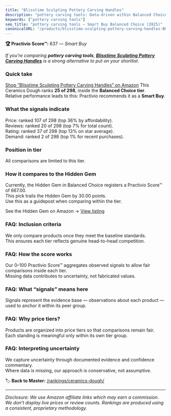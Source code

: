```yaml
---
title: "Blisstime Sculpting Pottery Carving Handles"
description: "pottery carving tools: Data-driven within Balanced Choice ranking using the Practivio Score™. Positioned by quality, value, demand, findability, momentum."
keywords: ["pottery carving tools"]
seo_title: "pottery carving tools — Smart Buy Balanced Choice (2025)"
canonicalURL: "/products/blisstime-sculpting-pottery-carving-handles-B0BZ7GMCST/"
---
```


**🏆 Practivio Score™:** 637 — _Smart Buy_


*If you're comparing **pottery carving tools**, **[Blisstime Sculpting Pottery Carving Handles](https://www.amazon.com/dp/B0BZ7GMCST?tag=practivio-20)** is a strong alternative to put on your shortlist.*
### Quick take
[Shop “Blisstime Sculpting Pottery Carving Handles” on Amazon](https://www.amazon.com/dp/B0BZ7GMCST?tag=practivio-20)
This Ceramics Dough ranks **25 of 298**, inside the **Balanced Choice tier**.  
Relative performance leads to this: Practivio recommends it as a **Smart Buy**.

### What the signals indicate
Price: ranked 107 of 298 (top 36% by affordability).  
Reviews: ranked 20 of 298 (top 7% for total count).  
Rating: ranked 37 of 298 (top 13% on star average).  
Demand: ranked 2 of 298 (top 1% for recent purchases).

### Position in tier
All comparisons are limited to this tier.

### How it compares to the Hidden Gem
Currently, the Hidden Gem in Balanced Choice registers a Practivio Score™ of 667.00.  
This pick trails the Hidden Gem by 30.00 points.  
Use this as a guidepost when comparing within the tier.  

See the Hidden Gem on Amazon → [View listing](https://www.amazon.com/dp/B001GAP4YA?tag=practivio-20)

### FAQ: Inclusion criteria
We only compare products once they meet the baseline standards.  
This ensures each tier reflects genuine head-to-head competition.

### FAQ: How the score works
Our 0–100 Practivio Score™ aggregates observed signals to allow fair comparisons inside each tier.  
Missing data contributes to uncertainty, not fabricated values.

### FAQ: What “signals” means here
Signals represent the evidence base — observations about each product — used to anchor it within its peer group.

### FAQ: Why price tiers?
Products are organized into price tiers so that comparisons remain fair.  
Each standing is meaningful only within its own tier group.

### FAQ: Interpreting uncertainty
We capture uncertainty through documented evidence and confidence commentary.  
Where data is missing, our approach is conservative, not assumptive.


🏷️ **Back to Master:** [/rankings/ceramics-dough/](/rankings/ceramics-dough/)

---
_Disclosure: We use Amazon affiliate links which may earn a commission. We don’t display live prices or review counts. Rankings are produced using a consistent, proprietary methodology._
